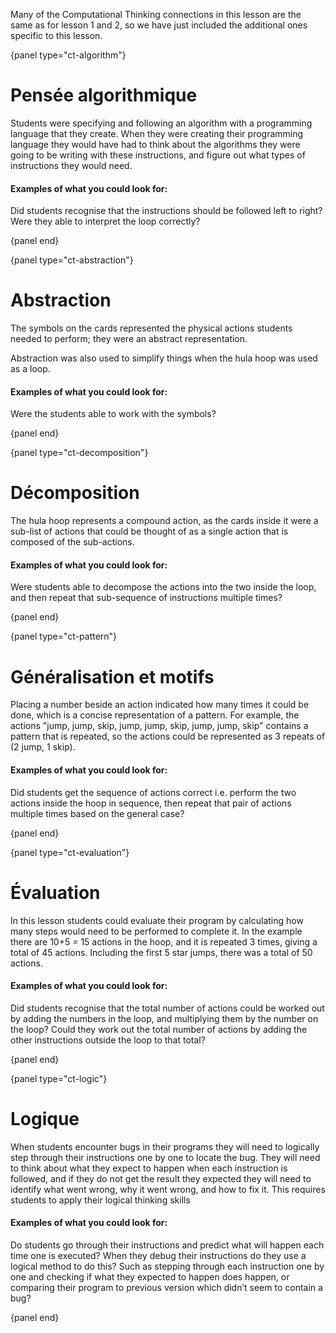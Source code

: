 Many of the Computational Thinking connections in this lesson are the same as for lesson 1 and 2, so we have just included the additional ones specific to this lesson.

{panel type="ct-algorithm"}

# Pensée algorithmique

Students were specifying and following an algorithm with a programming language that they create. When they were creating their programming language they would have had to think about the algorithms they were going to be writing with these instructions, and figure out what types of instructions they would need.

#### Examples of what you could look for:

Did students recognise that the instructions should be followed left to right? Were they able to interpret the loop correctly?

{panel end}

{panel type="ct-abstraction"}

# Abstraction

The symbols on the cards represented the physical actions students needed to perform; they were an abstract representation.

Abstraction was also used to simplify things when the hula hoop was used as a loop.

#### Examples of what you could look for:

Were the students able to work with the symbols?

{panel end}

{panel type="ct-decomposition"}

# Décomposition

The hula hoop represents a compound action, as the cards inside it were a sub-list of actions that could be thought of as a single action that is composed of the sub-actions.

#### Examples of what you could look for:

Were students able to decompose the actions into the two inside the loop, and then repeat that sub-sequence of instructions multiple times?

{panel end}

{panel type="ct-pattern"}

# Généralisation et motifs

Placing a number beside an action indicated how many times it could be done, which is a concise representation of a pattern. For example, the actions "jump, jump, skip, jump, jump, skip, jump, jump, skip" contains a pattern that is repeated, so the actions could be represented as 3 repeats of (2 jump, 1 skip).

#### Examples of what you could look for:

Did students get the sequence of actions correct i.e. perform the two actions inside the hoop in sequence, then repeat that pair of actions multiple times based on the general case?

{panel end}

{panel type="ct-evaluation"}

# Évaluation

In this lesson students could evaluate their program by calculating how many steps would need to be performed to complete it. In the example there are 10+5 = 15 actions in the hoop, and it is repeated 3 times, giving a total of 45 actions. Including the first 5 star jumps, there was a total of 50 actions.

#### Examples of what you could look for:

Did students recognise that the total number of actions could be worked out by adding the numbers in the loop, and multiplying them by the number on the loop? Could they work out the total number of actions by adding the other instructions outside the loop to that total?

{panel end}

{panel type="ct-logic"}

# Logique

When students encounter bugs in their programs they will need to logically step through their instructions one by one to locate the bug. They will need to think about what they expect to happen when each instruction is followed, and if they do not get the result they expected they will need to identify what went wrong, why it went wrong, and how to fix it. This requires students to apply their logical thinking skills

#### Examples of what you could look for:

Do students go through their instructions and predict what will happen each time one is executed? When they debug their instructions do they use a logical method to do this? Such as stepping through each instruction one by one and checking if what they expected to happen does happen, or comparing their program to previous version which didn’t seem to contain a bug?

{panel end}
